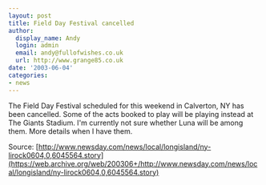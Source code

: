 ```yaml
---
layout: post
title: Field Day Festival cancelled
author:
  display_name: Andy
  login: admin
  email: andy@fullofwishes.co.uk
  url: http://www.grange85.co.uk
date: '2003-06-04'
categories:
- news
---
```

The Field Day Festival scheduled for this weekend in Calverton, NY has been cancelled. Some of the acts booked to play will be playing instead at The Giants Stadium. I'm currently not sure whether Luna will be among them. More details when I have them.

Source: [http://www.newsday.com/news/local/longisland/ny-lirock0604,0,6045564.story](https://web.archive.org/web/200306+/http://www.newsday.com/news/local/longisland/ny-lirock0604,0,6045564.story)
